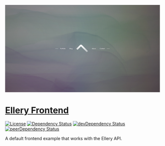 [![Ellery Cover Image][website-image]][website-url]
# [Ellery Frontend][website-url]

[![License][mit-image]][mit-url] [![Dependency Status][david-image]][david-url] [![devDependency Status][david-dev-image]][david-dev-url] [![peerDependency Status][david-peer-image]][david-peer-url]

A default frontend example that works with the Ellery API.

[website-image]: assets/brand/website-screenshot.png
[website-url]: https://ellery.alain.xyz
[mit-image]: http://img.shields.io/:license-isc-blue.svg
[mit-url]: https://opensource.org/licenses/ISC
[david-url]: https://david-dm.org/ellery/ellery-frontend
[david-image]: https://img.shields.io/david/ellery/ellery-frontend.svg
[david-dev-url]: https://david-dm.org/ellery/ellery-frontend#info=devDependencies
[david-dev-image]: https://david-dm.org/ellery/ellery-frontend/dev-status.svg
[david-peer-url]: https://david-dm.org/ellery/ellery-frontend#info=peerDependencies
[david-peer-image]: https://david-dm.org/ellery/ellery-frontend/peer-status.svg
